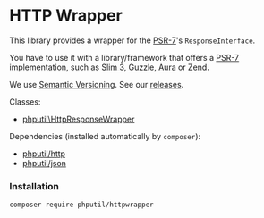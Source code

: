 # HTTP Wrapper

This library provides a wrapper for the 
[PSR-7](http://www.php-fig.org/psr/psr-7/)'s `ResponseInterface`.
 
You have to use it with a library/framework that offers
a [PSR-7](http://www.php-fig.org/psr/psr-7/) implementation,
such as [Slim 3](http://www.slimframework.com/), 
[Guzzle](http://guzzlephp.org/), 
[Aura](https://github.com/auraphp/Aura.Router/tree/3.x#aurarouter) or 
[Zend](https://github.com/zendframework/zend-diactoros).

We use [Semantic Versioning](http://semver.org/). See our [releases](https://github.com/thiagodp/httpwrapper/releases).

Classes:

* [phputil\HttpResponseWrapper](https://github.com/thiagodp/httpwrapper/blob/master/lib/HttpResponseWrapper.php)

Dependencies (installed automatically by `composer`):

* [phputil/http](https://github.com/thiagodp/http)
* [phputil/json](https://github.com/thiagodp/json)

### Installation

```command
composer require phputil/httpwrapper
```
